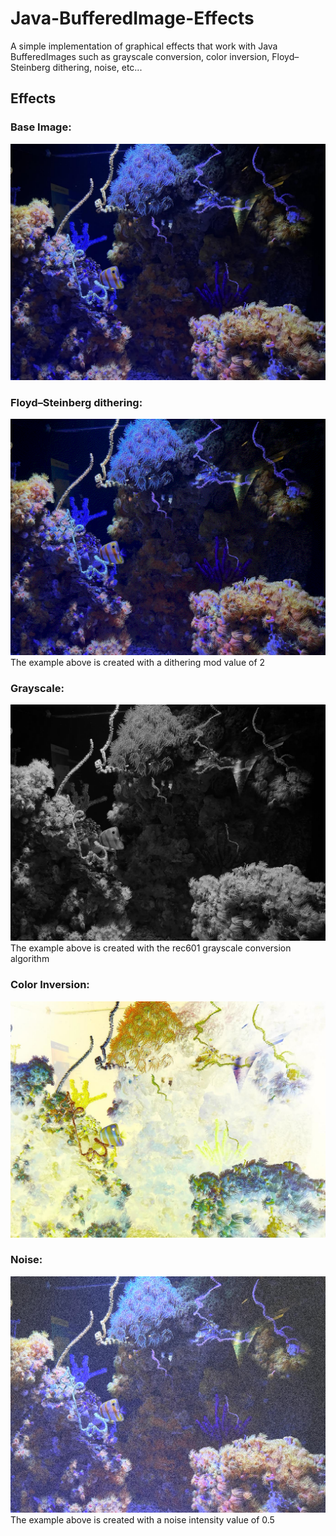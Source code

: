 # Java-BufferedImage-Effects
A simple implementation of graphical effects that work with Java BufferedImages such as grayscale conversion, color inversion, Floyd–Steinberg dithering, noise, etc...

## Effects

### Base Image:
![](Images/Base.jpg)

### Floyd–Steinberg dithering:
![](Images/Dithered.jpg)
The example above is created with a dithering mod value of 2

### Grayscale:
![](Images/Grayscale.jpg)
The example above is created with the rec601 grayscale conversion algorithm

### Color Inversion:
![](Images/Inverted.jpg)

### Noise:
![](Images/Noise.jpg)
The example above is created with a noise intensity value of 0.5
